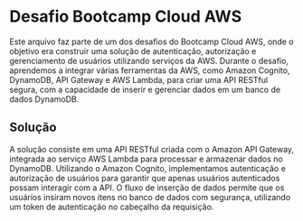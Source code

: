 # Desafio Bootcamp Cloud AWS

Este arquivo faz parte de um dos desafios do Bootcamp Cloud AWS, onde o objetivo era construir uma solução de autenticação, autorização e gerenciamento de usuários utilizando serviços da AWS. Durante o desafio, aprendemos a integrar várias ferramentas da AWS, como Amazon Cognito, DynamoDB, API Gateway e AWS Lambda, para criar uma API RESTful segura, com a capacidade de inserir e gerenciar dados em um banco de dados DynamoDB.

## Solução

A solução consiste em uma API RESTful criada com o Amazon API Gateway, integrada ao serviço AWS Lambda para processar e armazenar dados no DynamoDB. Utilizando o Amazon Cognito, implementamos autenticação e autorização de usuários para garantir que apenas usuários autenticados possam interagir com a API. O fluxo de inserção de dados permite que os usuários insiram novos itens no banco de dados com segurança, utilizando um token de autenticação no cabeçalho da requisição.
